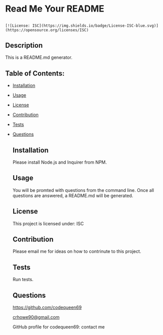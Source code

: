 # Read Me Your README 
## 
    [![License: ISC](https://img.shields.io/badge/License-ISC-blue.svg)](https://opensource.org/licenses/ISC)

  
  ## Description
  This is a README.md generator.

  ## Table of Contents:
* [Installation](#installation)
* [Usage](#usage)

 * [License](#license)
* [Contribution](#contribution)
* [Tests](#tests)
* [Questions](#questions)
  
  ## Installation
  Please install Node.js and Inquirer from NPM.

  ## Usage
  You will be promted with questions from the command line. Once all questions are answered, a README.md will be generated.
  
  ## License
  This project is licensed under: ISC
  
  ## Contribution
  Please email me for ideas on how to contrinute to this project.

  ## Tests
  Run tests.

  ## Questions
  https://github.com/codequeen69

  crhowe90@gmail.com

  GitHub profile for codequeen69: contact me
  